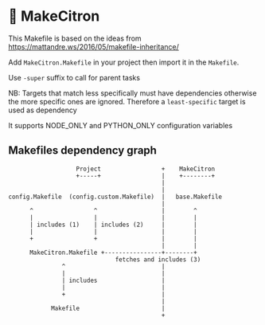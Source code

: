 # 🍋 MakeCitron

This Makefile is based on the ideas from https://mattandre.ws/2016/05/makefile-inheritance/

Add `MakeCitron.Makefile` in your project then import it in the `Makefile`.

Use `-super` suffix to call for parent tasks

NB: Targets that match less specifically must have dependencies otherwise the more specific ones are ignored.
Therefore a `least-specific` target is used as dependency

It supports NODE_ONLY and PYTHON_ONLY configuration variables

## Makefiles dependency graph

```
                   Project                 +    MakeCitron
                   +-----+                 |    +--------+
                                           |
                                           |
config.Makefile  (config.custom.Makefile)  |   base.Makefile
                                           |
      ^                 ^                  |        ^
      |                 |                  |        |
      | includes (1)    | includes (2)     |        |
      |                 |                  |        |
      +                 +                  |        |
                                           |        |
      MakeCitron.Makefile +----------------+--------+
                              fetches and includes (3)
               ^                           |
               |                           |
               | includes                  |
               |                           |
               +                           |
                                           |
            Makefile                       |
                                           +
```
